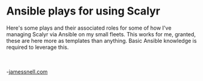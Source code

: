 <h1>Ansible plays for using Scalyr</h1>
Here's some plays and their associated roles for some of how I've managing Scalyr via Ansible on my small fleets. This works for me, granted, these are here more as templates than anything. Basic Ansible knowledge is required to leverage this.

<BR /><BR />
-<a href="https://jamessnell.com">jamessnell.com</a>

